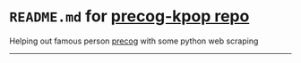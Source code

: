 # `README.md` for [precog-kpop repo](https://github.com/Ai-Yukino/precog-kpop)

Helping out famous person [precog](https://precogvision.com/) with some python web scraping

---
